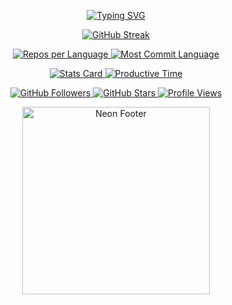 <!-- 🚀 Neon Interactive GitHub Profile README for Vishal Jaganathan -->

<p align="center">
  <a href="https://github.com/vishaljaganathan">
    <img src="https://readme-typing-svg.demolab.com?font=Press+Start+2P&size=22&pause=1000&color=00FF00&center=true&vCenter=true&width=900&height=100&lines=Hi+there!+I'm+Vishal+Jaganathan;Welcome+to+my+GitHub+Universe!" alt="Typing SVG" />
  </a>
</p>

<p align="center">
  <a href="https://github.com/vishaljaganathan">
    <img src="https://streak-stats.demolab.com?user=vishaljaganathan&theme=radical&hide_border=true&background=0D1117&ring=FFFF00&fire=FFFF00&currStreakNum=FFFF00" alt="GitHub Streak" />
  </a>
</p>

<p align="center">
  <a href="https://github.com/vishaljaganathan">
    <img src="https://github-profile-summary-cards.vercel.app/api/cards/repos-per-language?username=vishaljaganathan&theme=radical" alt="Repos per Language" />
    <img src="https://github-profile-summary-cards.vercel.app/api/cards/most-commit-language?username=vishaljaganathan&theme=radical" alt="Most Commit Language" />
  </a>
</p>

<p align="center">
  <a href="https://github.com/vishaljaganathan">
    <img src="https://github-profile-summary-cards.vercel.app/api/cards/stats?username=vishaljaganathan&theme=radical" alt="Stats Card" />
    <img src="https://github-profile-summary-cards.vercel.app/api/cards/productive-time?username=vishaljaganathan&theme=radical&utcOffset=8" alt="Productive Time" />
  </a>
</p>

<p align="center">
  <a href="https://github.com/vishaljaganathan">
    <img src="https://img.shields.io/github/followers/vishaljaganathan?label=Followers&style=for-the-badge&color=00FF00&logo=github" alt="GitHub Followers" />
    <img src="https://img.shields.io/github/stars/vishaljaganathan?label=Stars&style=for-the-badge&color=FF00FF&logo=github" alt="GitHub Stars" />
    <img src="https://komarev.com/ghpvc/?username=vishaljaganathan&label=Profile+Views&color=006AFF&style=for-the-badge" alt="Profile Views" />
  </a>
</p>

<p align="center">
  <a href="https://github.com/vishaljaganathan">
    <img src="https://media.giphy.com/media/xTiTnuhyBF54B852nK/giphy.gif" width="300" alt="Neon Footer" />
  </a>
</p>
